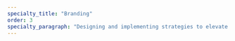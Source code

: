 ```yaml
---
specialty_title: "Branding"
order: 3
specialty_paragraph: "Designing and implementing strategies to elevate website identities."
---
```

